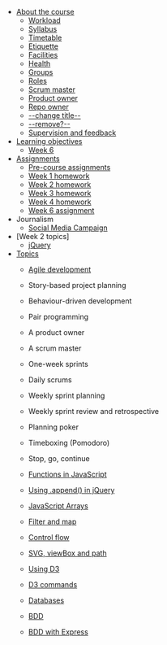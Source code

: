 * [About the course](about/README.md)
  * [Workload](about/workload.md)
  * [Syllabus](about/syllabus.md)
  * [Timetable](about/timetable.md)
  * [Etiquette](about/etiquette.md)
  * [Facilities](about/facilities.md)
  * [Health](about/health.md)
  * [Groups](about/groups.md)
  * [Roles](about/roles.md)
  * [Scrum master](about/scrum-master.md)
  * [Product owner](about/product-owner.md)
  * [Repo owner](about/repo-owner.md)
  * [--change title--](about/editor.md)
  * [--remove?--](about/tutor.md)
  * [Supervision and feedback](about/supervision.md)
* [Learning objectives](goals/README.md)
  * [Week 6](goals/week6.md)
* [Assignments](assignments/README.md)
  * [Pre-course assignments](assignments/pre.md)
  * [Week 1 homework](assignments/week1homework.md)
  * [Week 2 homework](assignments/week2homework.md)
  * [Week 3 homework](assignments/week3homework.md)
  * [Week 4 homework](assignments/week4homework.md)
  * [Week 6 assignment](assignments/week6.md)
* Journalism
  * [Social Media Campaign](journalism/social.md)
* [Week 2 topics]
  * [jQuery](topics/jquery.md)
* [Topics](topics/README.md)
  * [Agile development](topics/agile.md)
  * Story-based project planning
  * Behaviour-driven development
  * Pair programming
  * A product owner
  * A scrum master
  * One-week sprints
  * Daily scrums
  * Weekly sprint planning
  * Weekly sprint review and retrospective 
  * Planning poker
  * Timeboxing (Pomodoro)
  * Stop, go, continue
  * [Functions in JavaScript](topics/javascript-functions.md)
  * [Using .append() in jQuery](topics/jquery-append.md)
  * [JavaScript Arrays](topics/arrays.md)
  * [Filter and map](topics/filter-map.md)
  * [Control flow](topics/control-flow.md)
  * [SVG, viewBox and path](topics/svg.md)
  * [Using D3](topics/map1.md)
  * [D3 commands](topics/d3.md)
  * [Databases](topics/databases.md)

  * [BDD](topics/bdd.md)
  * [BDD with Express](topics/express-bdd.md)
